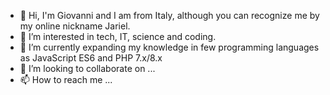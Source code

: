 - 👋 Hi, I'm Giovanni and I am from Italy, although you can recognize me by my online nickname Jariel.
- 👀 I’m interested in tech, IT, science and coding.
- 🌱 I’m currently expanding my knowledge in few programming languages as JavaScript ES6 and PHP 7.x/8.x
- 💞️ I’m looking to collaborate on ...
- 📫 How to reach me ...

<!---
JarielGFox/JarielGFox is a ✨ special ✨ repository because its `README.md` (this file) appears on your GitHub profile.
You can click the Preview link to take a look at your changes.
--->
